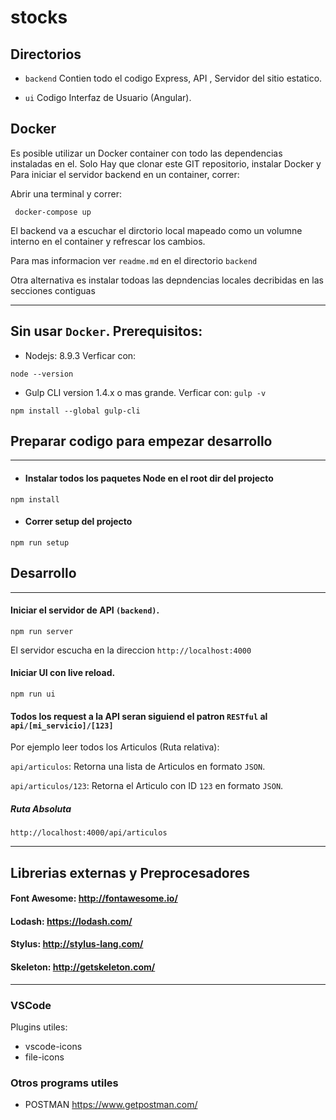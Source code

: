 # stocks

## Directorios

- `backend` Contien todo el codigo Express, API , Servidor del sitio estatico.

- `ui` Codigo Interfaz de Usuario (Angular).

## Docker
Es posible utilizar un Docker container con todo las dependencias instaladas en el.
Solo Hay que clonar este GIT repositorio, instalar Docker y 
Para iniciar el servidor backend en un container, correr: 

Abrir una terminal y correr:

```
 docker-compose up
```

El backend va a escuchar el dirctorio local mapeado como un volumne interno en el container y refrescar los cambios.


Para mas informacion ver `readme.md` en el directorio `backend`

Otra alternativa es instalar todoas las depndencias locales decribidas en las secciones contiguas

-----------
## Sin usar `Docker`. Prerequisitos:
- Nodejs: 8.9.3 Verficar con:

`node --version`

- Gulp CLI version 1.4.x o mas grande. Verficar con: `gulp -v`


`npm install --global gulp-cli`


## Preparar codigo para empezar desarrollo
----

* #### Instalar todos los paquetes Node en el root dir del projecto

`npm install`

* #### Correr setup del projecto

`npm run setup`


## Desarrollo
-----

#### Iniciar el servidor de API `(backend)`. 

`npm run server`

El servidor escucha en la direccion `http://localhost:4000`

#### Iniciar  UI con live reload.

`npm run ui`


#### Todos los request a la API seran siguiend el patron `RESTful` al `api/[mi_servicio]/[123]`

Por ejemplo leer todos los Articulos (Ruta relativa):

`api/articulos`: Retorna una lista de Articulos en formato `JSON`.

`api/articulos/123`: Retorna el Articulo con ID `123` en formato `JSON`.

##### Ruta Absoluta

`http://localhost:4000/api/articulos`

-----

## Librerias externas y Preprocesadores

#### Font Awesome: http://fontawesome.io/
#### Lodash: https://lodash.com/
#### Stylus: http://stylus-lang.com/
#### Skeleton: http://getskeleton.com/

-----
### VSCode 
Plugins utiles:
* vscode-icons
* file-icons

### Otros programs utiles
*  POSTMAN https://www.getpostman.com/
